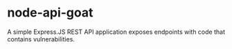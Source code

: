 # node-api-goat
A simple Express.JS REST API application exposes endpoints with code that contains vulnerabilities.
